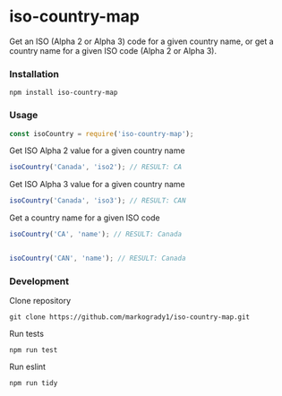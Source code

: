 # iso-country-map


Get an ISO (Alpha 2 or Alpha 3) code for a given country name, or get a country name for a given ISO code (Alpha 2 or Alpha 3).


### Installation

```shell
npm install iso-country-map
```


### Usage

```js
const isoCountry = require('iso-country-map');
```

Get ISO Alpha 2 value for a given country name

```js
isoCountry('Canada', 'iso2'); // RESULT: CA
```

Get ISO Alpha 3 value for a given country name

```js
isoCountry('Canada', 'iso3'); // RESULT: CAN
```


Get a country name for a given ISO code

```js
isoCountry('CA', 'name'); // RESULT: Canada


isoCountry('CAN', 'name'); // RESULT: Canada
```

### Development

Clone repository

```shell
git clone https://github.com/markogrady1/iso-country-map.git
```
Run tests

```shell
npm run test
```
Run eslint

```shell
npm run tidy
```
